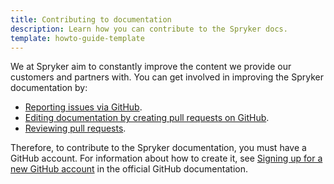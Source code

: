 ```yaml
---
title: Contributing to documentation
description: Learn how you can contribute to the Spryker docs.
template: howto-guide-template
---
```


We at Spryker aim to constantly improve the content we provide our customers and partners with. You can get involved in improving the Spryker documentation by:
* [Reporting issues via GitHub](/docs/scos/user/intro-to-spryker/contributing-to-documentation/reporting-documentation-issues.html).
* [Editing documentation by creating pull requests on GitHub](/docs/scos/user/intro-to-spryker/contributing-to-documentation/editing-documentation-via-pull-requests.html).
* [Reviewing pull requests](/docs/scos/user/intro-to-spryker/contributing-to-documentation/reviewing-pull-requests.html).

Therefore, to contribute to the Spryker documentation, you must have a GitHub account. For information about how to create it, see [Signing up for a new GitHub account](https://docs.github.com/en/get-started/signing-up-for-github/signing-up-for-a-new-github-account) in the official GitHub documentation.